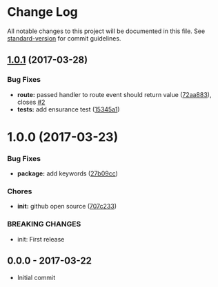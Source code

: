# Change Log

All notable changes to this project will be documented in this file. See [standard-version](https://github.com/conventional-changelog/standard-version) for commit guidelines.

<a name="1.0.1"></a>
## [1.0.1](https://github.com/tunnckocore/dush-router/compare/v1.0.0...v1.0.1) (2017-03-28)


### Bug Fixes

* **route:** passed handler to route event should return value ([72aa883](https://github.com/tunnckocore/dush-router/commit/72aa883)), closes [#2](https://github.com/tunnckocore/dush-router/issues/2)
* **tests:** add ensurance test ([15345a1](https://github.com/tunnckocore/dush-router/commit/15345a1))



<a name="1.0.0"></a>
# 1.0.0 (2017-03-23)


### Bug Fixes

* **package:** add keywords ([27b09cc](https://github.com/tunnckocore/dush-router/commit/27b09cc))


### Chores

* **init:** github open source ([707c233](https://github.com/tunnckocore/dush-router/commit/707c233))


### BREAKING CHANGES

* init: First release





## 0.0.0 - 2017-03-22
- Initial commit